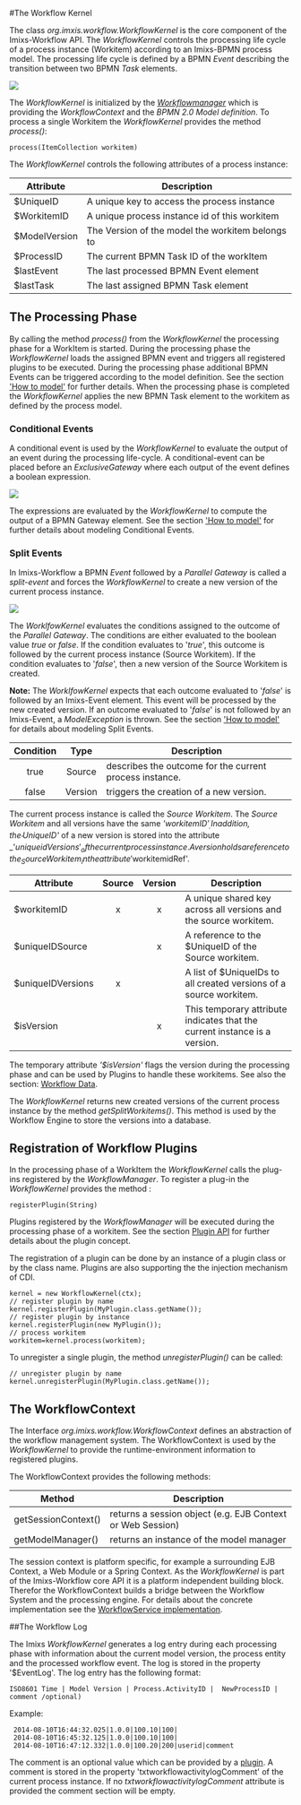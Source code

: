 #The Workflow Kernel

The class _org.imxis.workflow.WorkflowKernel_ is the core component of the Imixs-Workflow API. The _WorkflowKernel_ controls the processing life cycle of a process instance (Workitem) according to an Imixs-BPMN process model. 
The processing life cycle is defined by a BPMN _Event_ describing the transition between two BPMN _Task_ elements.

<img src="../images/modelling/example_01.png"/>

The _WorkflowKernel_ is initialized by the _[Workflowmanager](./workflowmanager.html)_ which is providing the _WorkflowContext_ and the _BPMN 2.0 Model definition_. 
To process a single Workitem the _WorkflowKernel_ provides the method _process()_:
 
    process(ItemCollection workitem) 


The _WorkflowKernel_ controls the following attributes of a process instance:

|Attribute      	| Description 				 						|
|-------------------|---------------------------------------------------|
|$UniqueID    	    | A unique key to access the process instance    	|
|$WorkitemID        | A unique process instance id of this workitem     |
|$ModelVersion      | The Version of the model the workitem belongs to  |
|$ProcessID         | The current BPMN Task ID of the workItem          |
|$lastEvent         | The last processed BPMN Event element             |
|$lastTask          | The last assigned BPMN Task element   			|


## The Processing Phase
By calling the method _process()_ from the _WorkflowKernel_ the processing phase for a WorkItem is started. During the processing phase the _WorkflowKernel_ loads the assigned BPMN event and triggers all registered plugins to be executed.
During the processing phase additional BPMN Events can be triggered according to the model definition. See the section ['How to model'](../modelling/howto.html) for further details. 
When the processing phase is completed the _WorkflowKernel_ applies the new BPMN Task element to the workitem as defined by the process model.
 
### Conditional Events

A conditional event is used by the _WorkflowKernel_ to evaluate the output of an event during the processing life-cycle. 
A conditional-event can be placed before an _ExclusiveGateway_ where each output of the event defines a boolean expression.

<img src="../images/modelling/example_08.png"/>
 
The expressions are evaluated by the _WorkflowKernel_ to compute the output of a BPMN  Gateway element. 
See the section ['How to model'](../modelling/howto.html#Conditional_Events) for further details about modeling Conditional Events.  



### Split Events

In Imixs-Workflow a BPMN _Event_ followed by a _Parallel Gateway_ is called a _split-event_ and forces the _WorkflowKernel_ to create a new version of the current process instance.

<img src="../images/modelling/example_11.png"/>

The _WorklfowKernel_ evaluates the conditions assigned to the outcome of the _Parallel Gateway_. The conditions are either evaluated to the boolean value _true_ or _false_. 
If the condition evaluates to '_true_', this outcome is followed by the current process instance (Source Workitem).
If the condition evaluates to '_false_', then a new version of the Source Workitem is created.  

**Note:** The _WorklfowKernel_ expects that each outcome evaluated to '_false_' is followed by an Imixs-Event element. 
This event will be processed by the new created version. If an outcome evaluated to '_false_' is not followed by an Imixs-Event, a _ModelException_ is thrown. See the section ['How to model'](../modelling/howto.html#Split_Events) for details about modeling Split Events.  
 
  
| Condition 	| Type              | Description                               						|
|:-------------:|:-----------------:|-------------------------------------------------------------------|
|true           | Source            | describes the outcome for the current process instance.			|
|false          | Version           | triggers the creation of a new version. 							|
 

The current process instance is called the _Source Workitem_. The _Source Workitem_ and all versions have the same _'$workitemID'_. In addition, the  _'$UniqueID'_ of a new version is stored into the attribute _'$uniqueidVersions'_ of the current process instance. A version holds a reference to the _Source Workitem_ in the attribute '$workitemidRef'.

|Attribute      	| Source | Version | Description 				 										|
|-------------------|:------:|:-------:|--------------------------------------------------------------------|
|$workitemID    	| x      | x       |A unique shared key across all versions and the source workitem.	|
|$uniqueIDSource	|        | x       |A reference to the $UniqueID of the Source workitem.				|  	 	
|$uniqueIDVersions	| x      |         |A list of $UniqueIDs to all created versions of a source workitem.	|
|$isVersion			| 		 | x	   |This temporary attribute indicates that the current instance is a version. | 
 
The temporary attribute _'$isVersion'_ flags the version during the processing phase and can be used by Plugins to handle these workitems. See also the section: [Workflow Data](../quickstart/workitem.html#Temporary_Attributes).

The _WorkflowKernel_ returns new created versions of the current process instance by the method _getSplitWorkitems()_. This method is used by the Workflow Engine to store the versions into a database.   


## Registration of Workflow Plugins
In the processing phase of a WorkItem the _WorkflowKernel_ calls the plug-ins registered by the _WorkflowManager_. To register a plug-in  the _WorkflowKernel_ provides the method :

    registerPlugin(String) 

Plugins registered by the _WorkflowManager_ will be executed during the processing phase of a workitem. See the section [Plugin API](./plugin-api.html) for further details about the plugin concept. 
 
The registration of a plugin can be done by an instance of a plugin class or by the class name. Plugins are also supporting the the injection mechanism of CDI. 

    kernel = new WorkflowKernel(ctx);
    // register plugin by name
    kernel.registerPlugin(MyPlugin.class.getName());
    // register plugin by instance
    kernel.registerPlugin(new MyPlugin());
    // process workitem
    workitem=kernel.process(workitem);
    
To unregister a single plugin, the method _unregisterPlugin()_ can be called:
 
    // unregister plugin by name
    kernel.unregisterPlugin(MyPlugin.class.getName());



## The WorkflowContext
The Interface _org.imixs.workflow.WorkflowContext_ defines an abstraction of the workflow management system. The WorkflowContext is used by the _WorkflowKernel_ to provide the runtime-environment information to registered plugins.

The WorkflowContext provides the following methods:

|Method              		 | Description 				 |
|----------------------------|---------------------------|
|getSessionContext()| returns a session object (e.g. EJB Context or Web Session) |
|getModelManager()	| returns an instance of the model manager	| 

The session context is platform specific, for example a surrounding EJB Context, a Web Module or a Spring Context. As the _WorkflowKernel_ is part of the Imixs-Workflow core API it is a platform independent building block. Therefor the WorkflowContext builds a bridge between the Workflow System and the processing engine. For details about the concrete implementation see the [WorkflowService implementation](../engine/workflowservice.html). 
 
 
##The Workflow Log

The Imixs _WorkflowKernel_ generates a log entry during each processing phase with information about the current model version, the process entity and the processed workflow event. The log is stored in the property '$EventLog'. 
The log entry has the following format:
 
    ISO8601 Time | Model Version | Process.ActivityID |  NewProcessID | comment /optional)
 
Example:

	 2014-08-10T16:44:32.025|1.0.0|100.10|100|
	 2014-08-10T16:45:32.125|1.0.0|100.10|100|
	 2014-08-10T16:47:12.332|1.0.0|100.20|200|userid|comment

The comment is an optional value which can be provided by a [plugin](./plugin-api.html). A comment is stored in the property 'txtworkflowactivitylogComment' of the current process instance. If no _txtworkflowactivitylogComment_ attribute is provided the comment section will be empty.

